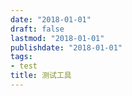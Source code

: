 ```yaml
---
date: "2018-01-01"
draft: false
lastmod: "2018-01-01"
publishdate: "2018-01-01"
tags:
- test
title: 测试工具
---
```

